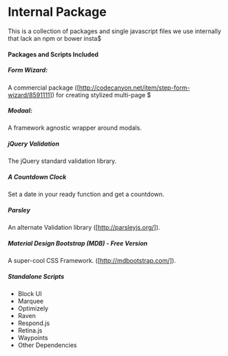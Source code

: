 # Internal Package

This is a collection of packages and single javascript files we use internally that lack an npm or bower insta$

#### Packages and Scripts Included

##### Form Wizard:
A commercial package ([http://codecanyon.net/item/step-form-wizard/8591111]) for creating stylized multi-page $

##### Modaal:
 A framework agnostic wrapper around modals.

##### jQuery Validation
The jQuery standard validation library.

##### A Countdown Clock
Set a date in your ready function and get a countdown.

##### Parsley
An alternate Validation library ([http://parsleyjs.org/]).

##### Material Design Bootstrap (MDB) - Free Version
A super-cool CSS Framework. ([http://mdbootstrap.com/]).

##### Standalone Scripts
* Block UI
* Marquee
* Optimizely
* Raven
* Respond.js
* Retina.js
* Waypoints
* Other Dependencies

